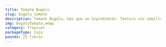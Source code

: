 ```yaml
---
title: Tomate Bugalu
slug: bugalu_tomato
description: Tomate Bugalu, más que un Ingrediente. Textura sin semillas y sabor equilibrado para productos gourmet, salsas artesanales o ensaladas listas para servir."
img: bugaluTomato.webp
category: Tropical
packageType: Caja
pounds: 25 libras
---
```

